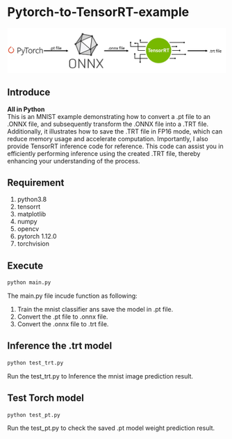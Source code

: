 # Pytorch-to-TensorRT-example
![image](https://github.com/ycchen218/Pytorch-to-TensorRT-example/blob/master/git_image/structure.jpg)
## Introduce
**All in Python** <br>
This is an MNIST example demonstrating how to convert a .pt file to an .ONNX file, and subsequently transform the .ONNX file into a .TRT file. Additionally, it illustrates how to save the .TRT file in FP16 mode, which can reduce memory usage and accelerate computation. Importantly, I also provide TensorRT inference code for reference. This code can assist you in efficiently performing inference using the created .TRT file, thereby enhancing your understanding of the process.
## Requirement
1. python3.8
2. tensorrt
3. matplotlib
4. numpy
5. opencv
6. pytorch 1.12.0
7. torchvision
## Execute
```markdown
python main.py
```
The main.py file incude function as following:
1. Train the mnist classifier ans save the model in .pt file.
2. Convert the .pt file to .onnx file.
3. Convert the .onnx file to .trt file.
## Inference the .trt model
```markdown
python test_trt.py
```
Run the test_trt.py to Inference the mnist image prediction result.
## Test Torch model
```markdown
python test_pt.py
```
Run the test_pt.py to check the saved .pt model weight prediction result. 

